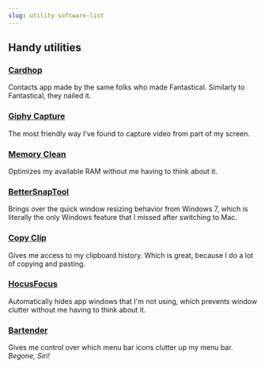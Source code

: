 ```yaml
---
slug: utility-software-list
---
```


## Handy utilities

### [Cardhop](https://flexibits.com/cardhop)
Contacts app made by the same folks who made Fantastical. Similarly to Fantastical, they nailed it.

### [Giphy Capture](https://giphy.com/apps/giphycapture)
The most friendly way I've found to capture video from part of my screen.

### [Memory Clean](https://fiplab.com/apps/memorycleanformac)
Optimizes my available RAM without me having to think about it.

### [BetterSnapTool](https://www.boastr.net/bettersnaptool/)
Brings over the quick window resizing behavior from Windows 7, which is literally the only Windows feature that I missed after switching to Mac.

### [Copy Clip](https://fiplab.com/apps/copyclipformac)
Gives me access to my clipboard history. Which is great, because I do a lot of copying and pasting.

### [HocusFocus](http://hocusfoc.us)
Automatically hides app windows that I'm not using, which prevents window clutter without me having to think about it.

### [Bartender](https://www.macbartender.com)
Gives me control over which menu bar icons clutter up my menu bar. *Begone, Siri!*

